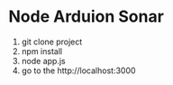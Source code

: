 # Node Arduion Sonar 
1) git clone project
2) npm install
3) node app.js
4) go to the http://localhost:3000

